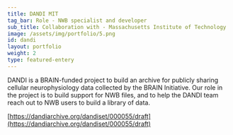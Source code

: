 ```yaml
---
title: DANDI MIT
tag_bar: Role - NWB specialist and developer
sub_title: Collaboration with - Massachusetts Institute of Technology
image: /assets/img/portfolio/5.png
id: dandi
layout: portfolio
weight: 2
type: featured-entery
---
```


DANDI is a BRAIN-funded project to build an archive for publicly sharing cellular neurophysiology data collected by the BRAIN Initiative. Our role in the project is to build support for NWB files, and to help the DANDI team reach out to NWB users to build a library of data.

[https://dandiarchive.org/dandiset/000055/draft](https://dandiarchive.org/dandiset/000055/draft)
